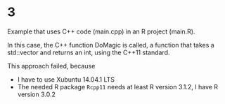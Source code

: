 # 3

Example that uses C++ code (main.cpp) in an R project (main.R).

In this case, the C++ function DoMagic is called, a function that takes a std::vector<int> and returns an int, using the C++11 standard.

This approach failed, because 
 * I have to use Xubuntu 14.04.1 LTS
 * The needed R package `Rcpp11` needs at least R version 3.1.2, I have R version 3.0.2
